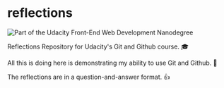 # reflections
![Part of the Udacity Front-End Web Development Nanodegree](https://img.shields.io/badge/Udacity-Front--End%20Web%20Developer%20Nanodegree-02b3e4.svg)

Reflections Repository for Udacity's Git and Github course. 🎓

All this is doing here is demonstrating my ability to use Git and Github. 💯

The reflections are in a question-and-answer format. 👍
